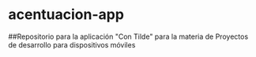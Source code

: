 # acentuacion-app
##Repositorio para la aplicación "Con Tilde" para la materia de Proyectos de desarrollo para dispositivos móviles
